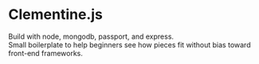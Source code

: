 # Clementine.js
Build with node, mongodb, passport, and express.  
Small boilerplate to help beginners see how pieces fit without bias toward front-end frameworks. 

